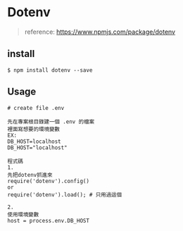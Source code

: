 # Dotenv
> reference: https://www.npmjs.com/package/dotenv

## install
```
$ npm install dotenv --save

```

## Usage
```
# create file .env

先在專案根目錄建一個 .env 的檔案
裡面寫想要的環境變數
EX:
DB_HOST=localhost
DB_HOST="localhost"
```

```
程式碼
1.
先把dotenv抓進來
require('dotenv').config()
or
require('dotenv').load(); # 只用過這個

2.
使用環境變數
host = process.env.DB_HOST
```
